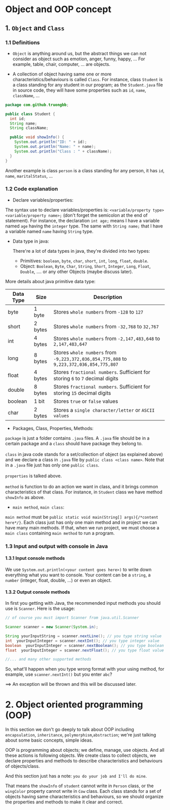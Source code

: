 # Object and OOP concept

## 1. `Object` and `Class`

### 1.1 Definitions
- `Object` is anything around us, 
but the abstract things we can not consider as object such as emotion, anger, funny, happy, ... 
For example, table, chair, computer, ... are objects.

- A collection of object having same one or more characteristics/behaviours is called `Class`.
For instance, class `Student` is a class standing for any student in our program; 
as the `Student.java` file in source code, they will have some properties such as `id`, `name`, `className`, ...

```java
package com.github.truongbb;

public class Student {
  int id;
  String name;
  String className;

  public void showInfo() {
    System.out.println("ID: " + id);
    System.out.println("Name: " + name);
    System.out.println("Class : " + className);
  }
}
```

Another example is class `person` is a class standing for any person, it has `id`, `name`, `maritalStatus`, ...

### 1.2 Code explanation

- Declare variables/properties:

The syntax use to declare variables/properties is: `<variable/property type> <variable/property name>;` 
(don't forget the semicolon at the end of statement).
For instance, the declaration `int age;` means I have a variable named `age` having the `integer` type.
The same with `String name;` that I have a variable named `name` having `String` type.

- Data type in java:

    There're a lot of data types in java, they're divided into two types:
  - Primitives: `boolean`, `byte`, `char`, `short`, `int`, `long`, `float`, `double`.
  - Object: `Boolean`, `Byte`, `Char`, `String`, `Short`, `Integer`, `Long`, `Float`, `Double`, .... or any other Objects (maybe discuss later).

More details about java primitive data type:


| Data Type | Size | Description |
| --- | --- | --- |
| byte | 1 byte	| Stores `whole numbers` from `-128` to `127`
| short	| 2 bytes | Stores `whole numbers` from `-32,768` to `32,767`
| int | 4 bytes | Stores `whole numbers` from `-2,147,483,648` to `2,147,483,647`
| long | 8 bytes | Stores `whole numbers` from `-9,223,372,036,854,775,808` to `9,223,372,036,854,775,807`
| float | 4 bytes | Stores `fractional numbers`. Sufficient for storing `6` to `7` decimal digits
| double | 8 bytes | Stores `fractional numbers`. Sufficient for storing `15` decimal digits
| boolean | 1 bit | Stores `true` or `false` values
| char | 2 bytes  |Stores a `single character/letter` or `ASCII values`

- Packages, Class, Properties, Methods:

`package` is just a folder contains `.java` files. A `.java` file should be in a certain package and a `class` should have package they belong to.
<br>
<br>
`class` in java code stands for a set/collection of object (as explained above) and we declare a class in `.java` file by `public class <class name>`.
Note that in a `.java` file just has only one `public class`.
<br>
<br>
`properties` is talked above.
<br>
<br>
`method` is function to do an action we want in class, and it brings common characteristics of that class.
For instance, in `Student` class we have method `showInfo` as above.

- `main method`, `main class`:

`main method` must be `public static void main(String[] args){/*content here*/}`. Each class just has only one main method and in project we can have many main methods.
If that, when we run project, we must choose a `main class` containing `main method` to run a program. 

### 1.3 Input and output with console in Java

#### 1.3.1 Input console methods

We use `System.out.println(<your content goes here>)` to write down everything what you want to console.
Your content can be a `string`, a `number` (integer, float, double, ...) or even an object.

#### 1.3.2 Output console methods

In first you getting with Java, the recommended input methods you should use is `Scanner`. Here is the usage:
```java
// of course you must import Scanner from java.util.Scanner

Scanner scanner = new Scanner(System.in);

String yourInputString = scanner.nextLine(); // you type string value
int  yourInputInteger = scanner.nextInt(); // you type integer value
boolean  yourInputInteger = scanner.nextBoolean(); // you type boolean value
float  yourInputInteger = scanner.nextFloat(); // you type float value

//... and many other supported methods
```
So, what'll happen when you type wrong format with your using method, for example, use `scanner.nextInt()` but you enter `abc`?

==> An exception will be thrown and this will be discussed later.   


# 2. Object oriented programming (OOP)

In this section we don't go deeply to talk about OOP including `encapsulation`, `inheritance`, `polymorphism`,`abstraction`;
we're just talking about some basic concepts, simple ideas.

OOP is programming about objects; we define, manage, use objects. And all these actions is following objects.
We create class to collect objects, we declare properties and methods to describe characteristics and behaviours of objects/class.

And this section just has a note: `you do your job and I'll do mine`.

That means the `showInfo` of `student` cannot write in `Person` class, or the `wingColor` property cannot write in `Cow` class.
Each class stands for a set of objects having same characteristics and behaviours, so we should organize the properties and methods
to make it clear and correct.
